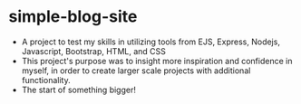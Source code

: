 # simple-blog-site
* A project to test my skills in utilizing tools from EJS, Express, Nodejs, Javascript, Bootstrap, HTML, and CSS
* This project's purpose was to insight more inspiration and confidence in myself, in order to create larger scale projects with additional functionality.
* The start of something bigger!
